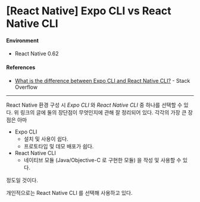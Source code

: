 # [React Native] Expo CLI vs React Native CLI

#### Environment

- React Native 0.62

#### References

- [What is the difference between Expo CLI and React Native CLI?](https://stackoverflow.com/questions/54862388/what-is-the-difference-between-expo-cli-and-react-native-cli) - Stack Overflow

---

React Native 환경 구성 시 *Expo CLI* 와 *React Native CLI* 중 하나를 선택할 수 있다. 위 링크의 글에 둘의 장단점이 무엇인지에 관해 잘 정리되어 있다. 각각의 가장 큰 장점은 아마

- Expo CLI
  - 설치 및 사용이 쉽다.
  - 프로토타입 및 데모 배포가 쉽다.
- React Native CLI
  - 네이티브 모듈 (Java/Objective-C 로 구현한 모듈) 을 작성 및 사용할 수 있다.

정도일 것이다.

개인적으로는 React Native CLI 를 선택해 사용하고 있다.